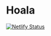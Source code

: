 # Hoala
[![Netlify Status](https://api.netlify.com/api/v1/badges/d3f19a35-4dcc-4280-bbc2-d4aced499d09/deploy-status)](https://app.netlify.com/sites/elaborate-croissant-2dc46e/deploys)
